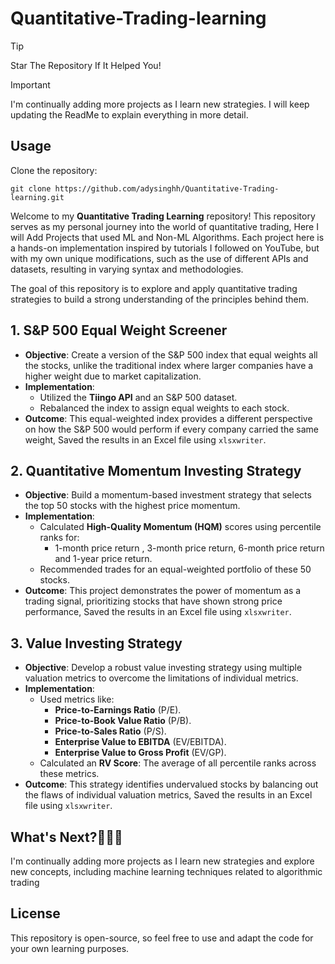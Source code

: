 # Quantitative-Trading-learning

> [!TIP]  
> Star The Repository If It Helped You!  

> [!IMPORTANT]  
> I'm continually adding more projects as I learn new strategies. I will keep updating the ReadMe to explain everything in more detail.
 
## Usage
Clone the repository:
```
git clone https://github.com/adysinghh/Quantitative-Trading-learning.git
```

Welcome to my **Quantitative Trading Learning** repository! This repository serves as my personal journey into the world of quantitative trading, Here I will Add Projects that used ML and Non-ML Algorithms. Each project here is a hands-on implementation inspired by tutorials I followed on YouTube, but with my own unique modifications, such as the use of different APIs and datasets, resulting in varying syntax and methodologies. 

The goal of this repository is to explore and apply quantitative trading strategies to build a strong understanding of the principles behind them. 


## 1. **S&P 500 Equal Weight Screener**
- **Objective**: Create a version of the S&P 500 index that equal weights all the stocks, unlike the traditional index where larger companies have a higher weight due to market capitalization.
- **Implementation**: 
  - Utilized the **Tiingo API** and an S&P 500 dataset.
  - Rebalanced the index to assign equal weights to each stock.
- **Outcome**: This equal-weighted index provides a different perspective on how the S&P 500 would perform if every company carried the same weight, Saved the results in an Excel file using `xlsxwriter`.


## 2. **Quantitative Momentum Investing Strategy**
- **Objective**: Build a momentum-based investment strategy that selects the top 50 stocks with the highest price momentum.
- **Implementation**: 
  - Calculated **High-Quality Momentum (HQM)** scores using percentile ranks for:
    - 1-month price return , 3-month price return, 6-month price return and 1-year price return.
  - Recommended trades for an equal-weighted portfolio of these 50 stocks.
- **Outcome**: This project demonstrates the power of momentum as a trading signal, prioritizing stocks that have shown strong price performance, Saved the results in an Excel file using `xlsxwriter`.


## 3. **Value Investing Strategy**
- **Objective**: Develop a robust value investing strategy using multiple valuation metrics to overcome the limitations of individual metrics.
- **Implementation**:
  - Used metrics like:
    - **Price-to-Earnings Ratio** (P/E).
    - **Price-to-Book Value Ratio** (P/B).
    - **Price-to-Sales Ratio** (P/S).
    - **Enterprise Value to EBITDA** (EV/EBITDA).
    - **Enterprise Value to Gross Profit** (EV/GP).
  - Calculated an **RV Score**: The average of all percentile ranks across these metrics.
- **Outcome**: This strategy identifies undervalued stocks by balancing out the flaws of individual valuation metrics, Saved the results in an Excel file using `xlsxwriter`.


## What's Next?🧑🏾‍💻
I'm continually adding more projects as I learn new strategies and explore new concepts, including machine learning techniques related to algorithmic trading


## License
This repository is open-source, so feel free to use and adapt the code for your own learning purposes.
